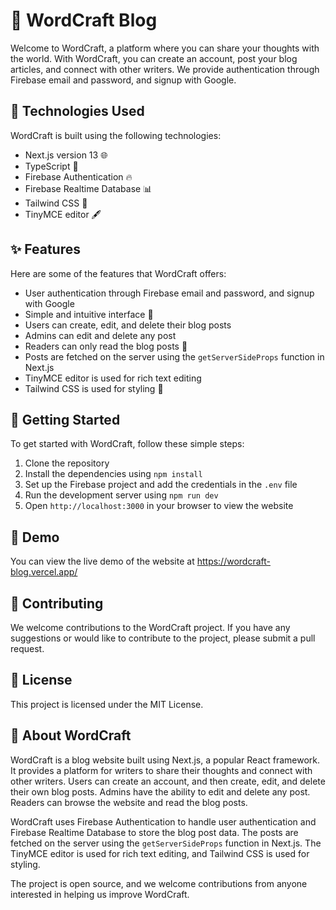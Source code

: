 # 📝 WordCraft Blog

Welcome to WordCraft, a platform where you can share your thoughts with the world. With WordCraft, you can create an account, post your blog articles, and connect with other writers. We provide authentication through Firebase email and password, and signup with Google.

## 🚀 Technologies Used

WordCraft is built using the following technologies:

- Next.js version 13 🌐
- TypeScript 🌟
- Firebase Authentication 🔥
- Firebase Realtime Database 📊
- Tailwind CSS 🎨
- TinyMCE editor 🖋️

## ✨ Features

Here are some of the features that WordCraft offers:

- User authentication through Firebase email and password, and signup with Google
- Simple and intuitive interface 🤗
- Users can create, edit, and delete their blog posts
- Admins can edit and delete any post
- Readers can only read the blog posts 📖
- Posts are fetched on the server using the `getServerSideProps` function in Next.js
- TinyMCE editor is used for rich text editing
- Tailwind CSS is used for styling 🎨

## 🏁 Getting Started

To get started with WordCraft, follow these simple steps:

1. Clone the repository
2. Install the dependencies using `npm install`
3. Set up the Firebase project and add the credentials in the `.env` file
4. Run the development server using `npm run dev`
5. Open `http://localhost:3000` in your browser to view the website

## 🎉 Demo

You can view the live demo of the website at https://wordcraft-blog.vercel.app/

## 🤝 Contributing

We welcome contributions to the WordCraft project. If you have any suggestions or would like to contribute to the project, please submit a pull request.

## 📄 License

This project is licensed under the MIT License.

## 📝 About WordCraft

WordCraft is a blog website built using Next.js, a popular React framework. It provides a platform for writers to share their thoughts and connect with other writers. Users can create an account, and then create, edit, and delete their own blog posts. Admins have the ability to edit and delete any post. Readers can browse the website and read the blog posts.

WordCraft uses Firebase Authentication to handle user authentication and Firebase Realtime Database to store the blog post data. The posts are fetched on the server using the `getServerSideProps` function in Next.js. The TinyMCE editor is used for rich text editing, and Tailwind CSS is used for styling.

The project is open source, and we welcome contributions from anyone interested in helping us improve WordCraft.
